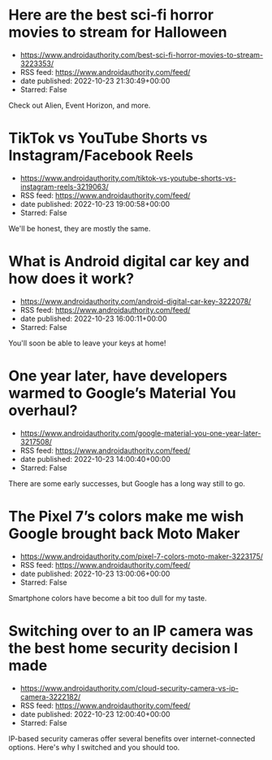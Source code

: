 # Here are the best sci-fi horror movies to stream for Halloween
 - https://www.androidauthority.com/best-sci-fi-horror-movies-to-stream-3223353/
 - RSS feed: https://www.androidauthority.com/feed/
 - date published: 2022-10-23 21:30:49+00:00
 - Starred: False

Check out Alien, Event Horizon, and more.

# TikTok vs YouTube Shorts vs Instagram/Facebook Reels
 - https://www.androidauthority.com/tiktok-vs-youtube-shorts-vs-instagram-reels-3219063/
 - RSS feed: https://www.androidauthority.com/feed/
 - date published: 2022-10-23 19:00:58+00:00
 - Starred: False

We'll be honest, they are mostly the same.

# What is Android digital car key and how does it work?
 - https://www.androidauthority.com/android-digital-car-key-3222078/
 - RSS feed: https://www.androidauthority.com/feed/
 - date published: 2022-10-23 16:00:11+00:00
 - Starred: False

You'll soon be able to leave your keys at home!

# One year later, have developers warmed to Google’s Material You overhaul?
 - https://www.androidauthority.com/google-material-you-one-year-later-3217508/
 - RSS feed: https://www.androidauthority.com/feed/
 - date published: 2022-10-23 14:00:40+00:00
 - Starred: False

There are some early successes, but Google has a long way still to go.

# The Pixel 7’s colors make me wish Google brought back Moto Maker
 - https://www.androidauthority.com/pixel-7-colors-moto-maker-3223175/
 - RSS feed: https://www.androidauthority.com/feed/
 - date published: 2022-10-23 13:00:06+00:00
 - Starred: False

Smartphone colors have become a bit too dull for my taste.

# Switching over to an IP camera was the best home security decision I made
 - https://www.androidauthority.com/cloud-security-camera-vs-ip-camera-3222182/
 - RSS feed: https://www.androidauthority.com/feed/
 - date published: 2022-10-23 12:00:40+00:00
 - Starred: False

IP-based security cameras offer several benefits over internet-connected options. Here's why I switched and you should too.
